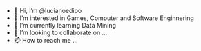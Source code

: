 - 👋 Hi, I’m @lucianoedipo
- 👀 I’m interested in Games, Computer and Software Enginnering
- 🌱 I’m currently learning Data Mining
- 💞️ I’m looking to collaborate on ...
- 📫 How to reach me ...

<!---
lucianoedipo/lucianoedipo is a ✨ special ✨ repository because its `README.md` (this file) appears on your GitHub profile.
You can click the Preview link to take a look at your changes.
--->

